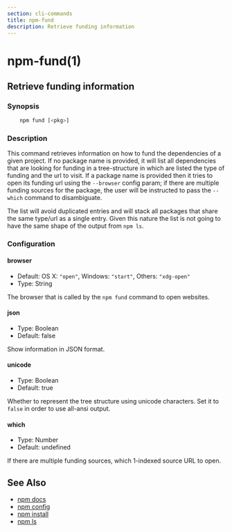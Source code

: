 ```yaml
---
section: cli-commands
title: npm-fund
description: Retrieve funding information
---
```


# npm-fund(1)

## Retrieve funding information

### Synopsis

```bash
    npm fund [<pkg>]
```

### Description

This command retrieves information on how to fund the dependencies of
a given project. If no package name is provided, it will list all
dependencies that are looking for funding in a tree-structure in which
are listed the type of funding and the url to visit. If a package name
is provided then it tries to open its funding url using the `--browser`
config param; if there are multiple funding sources for the package, the
user will be instructed to pass the `--which` command to disambiguate.

The list will avoid duplicated entries and will stack all packages
that share the same type/url as a single entry. Given this nature the
list is not going to have the same shape of the output from `npm ls`.

### Configuration

#### browser

- Default: OS X: `"open"`, Windows: `"start"`, Others: `"xdg-open"`
- Type: String

The browser that is called by the `npm fund` command to open websites.

#### json

- Type: Boolean
- Default: false

Show information in JSON format.

#### unicode

- Type: Boolean
- Default: true

Whether to represent the tree structure using unicode characters.
Set it to `false` in order to use all-ansi output.

#### which

- Type: Number
- Default: undefined

If there are multiple funding sources, which 1-indexed source URL to open.

## See Also

- [npm docs](/cli-commands/npm-docs)
- [npm config](/cli-commands/npm-config)
- [npm install](/cli-commands/npm-install)
- [npm ls](/cli-commands/npm-ls)
